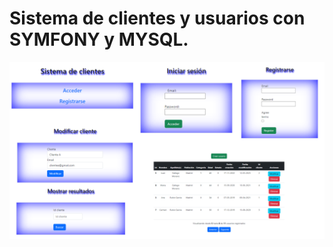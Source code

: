 # Sistema de clientes y usuarios con SYMFONY y MYSQL.
![](https://github.com/NDisponible/sistema-clientes/blob/main/sistemaClientes.png)
